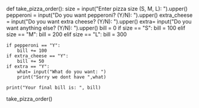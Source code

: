 def take_pizza_order():
    size = input("Enter pizza size (S, M, L): ").upper()
    pepperoni = input("Do you want pepperoni? (Y/N): ").upper()
    extra_cheese = input("Do you want extra cheese? (Y/N): ").upper()
    extra= input("Do you want anything else? (Y/N): ").upper()
    bill = 0
    if size == "S":
        bill = 100
    elif size == "M":
        bill = 200
    elif size == "L":
        bill = 300

    if pepperoni == "Y":
        bill += 100
    if extra_cheese == "Y":
        bill += 50
    if extra == "Y":
        what= input("What do you want: ")
        print("Sorry we dont have ",what)

    print("Your final bill is: ", bill)

take_pizza_order()
